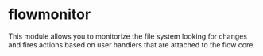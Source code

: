 # flowmonitor
This module allows you to monitorize the file system looking for changes and fires actions based on user handlers that are attached to the flow core.
